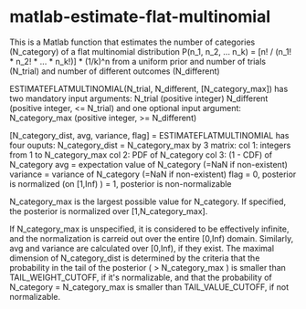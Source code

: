 matlab-estimate-flat-multinomial
================================

This is a Matlab function that estimates the number of categories (N_category) of a flat multinomial distribution
  P(n_1, n_2, ... n_k) = [n! / (n_1! * n_2! * ... * n_k!)] * (1/k)^n
from a uniform prior and number of trials (N_trial) and number of different outcomes (N_different)

ESTIMATEFLATMULTINOMIAL(N_trial, N_different, [N_category_max])
has two mandatory input arguments:
  N_trial (positive integer)
  N_different (positive integer, <= N_trial)
and one optional input argument:
  N_category_max (positive integer, >= N_different)

[N_category_dist, avg, variance, flag] = ESTIMATEFLATMULTINOMIAL 
has four ouputs:
  N_category_dist =  N_category_max by 3 matrix:
    col 1: integers from 1 to N_category_max
    col 2: PDF of N_category
    col 3: (1 - CDF) of N_category
  avg = expectation value of N_category (=NaN if non-existent)
  variance = variance of N_category (=NaN if non-existent)
  flag = 0, posterior is normalized (on [1,Inf) )
       = 1, posterior is non-normalizable

  N_category_max is the largest possible value for N_category.
  If specified, the posterior is normalized over [1,N_category_max].

  If N_category_max is unspecified, 
  it is considered to be effectively infinite, and
  the normalization is carreid out over the entire [0,Inf) domain.
  Similarly, avg and variance are calculated over [0,Inf), if they exist.
  The maximal dimension of N_category_dist is determined
  by the criteria that the probability in the tail of the
  posterior ( > N_category_max ) is smaller than 
  TAIL_WEIGHT_CUTOFF, if it's normalizable, and that the 
  probability of N_category = N_category_max is smaller
  than TAIL_VALUE_CUTOFF, if not normalizable.
